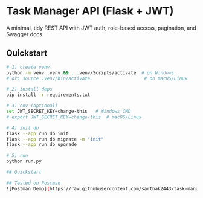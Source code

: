 # Task Manager API (Flask + JWT)

A minimal, tidy REST API with JWT auth, role-based access, pagination, and Swagger docs.

## Quickstart

```bash
# 1) create venv
python -m venv .venv && . .venv/Scripts/activate  # on Windows
# or: source .venv/bin/activate                    # on macOS/Linux

# 2) install deps
pip install -r requirements.txt

# 3) env (optional)
set JWT_SECRET_KEY=change-this   # Windows CMD
# export JWT_SECRET_KEY=change-this  # macOS/Linux

# 4) init db
flask --app run db init
flask --app run db migrate -m "init"
flask --app run db upgrade

# 5) run
python run.py

## Quickstart

## Tested on Postman
![Postman Demo](https://raw.githubusercontent.com/sarthak2443/task-manager-api/main/image.png)

